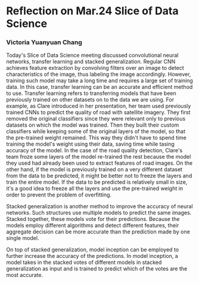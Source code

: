 # Reflection on Mar.24 Slice of Data Science
### Victoria Yuanyuan Chang

  Today's Slice of Data Science meeting discussed convolutional neural networks, transfer learning and stacked generalization. Regular CNN achieves feature extraction by convolving filters over an image to detect characteristics of the image, thus labeling the image accordingly. However, training such model may take a long time and requires a large set of training data. In this case, transfer learning can be an accurate and efficient method to use. Transfer learning refers to transferring models that have been previously trained on other datasets on to the data we are using. For example, as Clare introduced in her presentation, her team used previously trained CNNs to predict the quality of road with satellite imagery. They first removed the original classifiers since they were relevant only to previous datasets on which the model was trained. Then they built their custom classifiers while keeping some of the original layers of the model, so that the pre-trained weight remained. This way they didn't have to spend time training the model's weight using their data, saving time while tasing accuracy of the model. In the case of the road quality detection, Clare's team froze some layers of the model re-trained the rest because the model they used had already been used to extract features of road images. On the other hand, if the model is previously trained on a very different dataset from the data to be predicted, it might be better not to freeze the layers and train the entire model. If the data to be predicted is relatively small in size, it's a good idea to freeze all the layers and use the pre-trained weight in order to prevent the problem of overfitting.   

   Stacked generalization is another method to improve the accuracy of neural networks. Such structures use multiple models to predict the same images. Stacked together, these models vote for their predictions. Because the models employ different algorithms and detect different features, their aggregate decision can be more accurate than the prediction made by one single model.
	
  On top of stacked generalization, model inception can be employed to further increase the accuracy of the predictions. In model inception, a model takes in the stacked votes of different models in stacked generalization as input and is trained to predict which of the votes are the most accurate.  
	
